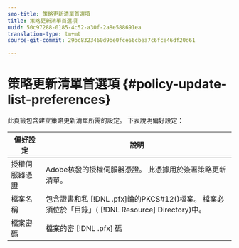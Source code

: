 ```yaml
---
seo-title: 策略更新清單首選項
title: 策略更新清單首選項
uuid: 50c97288-0185-4c52-a30f-2a8e588691ea
translation-type: tm+mt
source-git-commit: 29bc8323460d9be0fce66cbea7c6fce46df20d61

---
```



# 策略更新清單首選項 {#policy-update-list-preferences}

此頁籤包含建立策略更新清單所需的設定。 下表說明偏好設定：

| 偏好設定 | 說明 |
|---|---|
| 授權伺服器憑證 | Adobe核發的授權伺服器憑證。 此憑據用於簽署策略更新清單。 |
| 檔案名稱 | 包含證書和私 [!DNL .pfx]鑰的PKCS#12()檔案。 檔案必須位於「目錄」( [!DNL Resource] Directory)中。 |
| 檔案密碼 | 檔案的密 [!DNL .pfx] 碼 |

